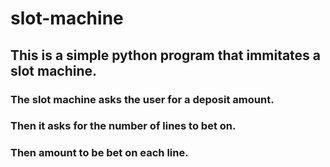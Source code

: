# slot-machine
## This is a simple python program that immitates a slot machine.

### The slot machine asks the user for a deposit amount.
### Then it asks for the number of lines to bet on.
### Then amount to be bet on each line.

